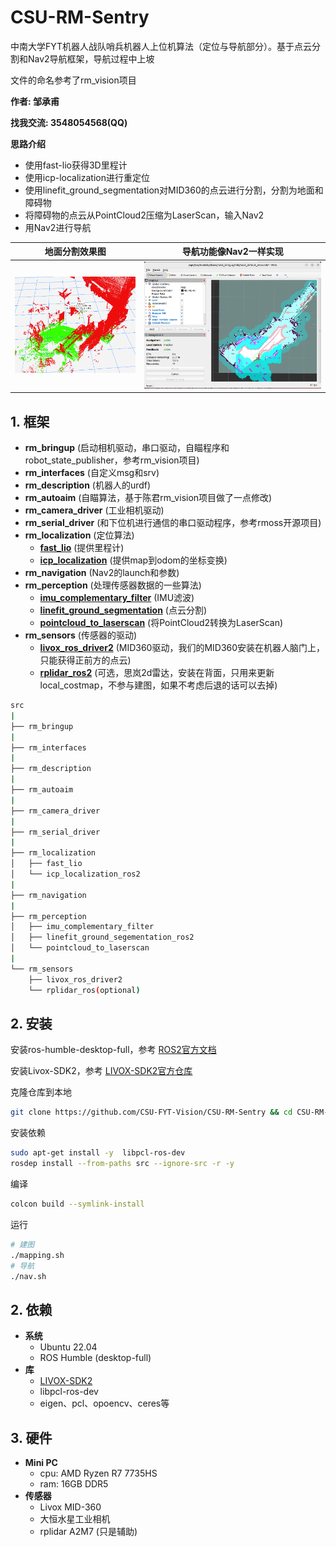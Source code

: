 # CSU-RM-Sentry

中南大学FYT机器人战队哨兵机器人上位机算法（定位与导航部分）。基于点云分割和Nav2导航框架，导航过程中上坡

文件的命名参考了rm_vision项目

**作者: 邹承甫** 

**找我交流: 3548054568(QQ)**

**思路介绍**

- 使用fast-lio获得3D里程计
- 使用icp-localization进行重定位
- 使用linefit_ground_segmentation对MID360的点云进行分割，分割为地面和障碍物
- 将障碍物的点云从PointCloud2压缩为LaserScan，输入Nav2
- 用Nav2进行导航

|地面分割效果图|导航功能像Nav2一样实现|
|-|-|
|<img src="assets/segment.png"/>|<img src="assets/rviz.png"/>|

## 1. 框架

- **rm_bringup** (启动相机驱动，串口驱动，自瞄程序和robot_state_publisher，参考rm_vision项目)
- **rm_interfaces** (自定义msg和srv)
- **rm_description** (机器人的urdf)
- **rm_autoaim** (自瞄算法，基于陈君rm_vision项目做了一点修改)
- **rm_camera_driver** (工业相机驱动)
- **rm_serial_driver** (和下位机进行通信的串口驱动程序，参考rmoss开源项目)
- **rm_localization** (定位算法)
    - [**fast_lio**](https://github.com/Ericsii/FAST_LIO) (提供里程计)
    - [**icp_localization**](https://github.com/leggedrobotics/icp_localization) (提供map到odom的坐标变换)
- **rm_navigation** (Nav2的launch和参数)
- **rm_perception** (处理传感器数据的一些算法)
    - [**imu_complementary_filter**](https://github.com/CCNYRoboticsLab/imu_tools) (IMU滤波)
    - [**linefit_ground_segmentation**](https://github.com/lorenwel/linefit_ground_segmentation) (点云分割)
    - [**pointcloud_to_laserscan**](https://github.com/ros-perception/pointcloud_to_laserscan) (将PointCloud2转换为LaserScan)
- **rm_sensors** (传感器的驱动)
    - [**livox_ros_driver2**](https://github.com/Livox-SDK/livox_ros_driver2) (MID360驱动，我们的MID360安装在机器人脑门上，只能获得正前方的点云)
    - [**rplidar_ros2**](https://github.com/Slamtec/rplidar_ros) (可选，思岚2d雷达，安装在背面，只用来更新local_costmap，不参与建图，如果不考虑后退的话可以去掉)


```sh
src
|
├── rm_bringup                
|
├── rm_interfaces
|
├── rm_description           
|
├── rm_autoaim                
|
├── rm_camera_driver          
|
├── rm_serial_driver          
|
├── rm_localization           
│   ├── fast_lio              
│   └── icp_localization_ros2 
|
├── rm_navigation
|
├── rm_perception
│   ├── imu_complementary_filter
│   ├── linefit_ground_segementation_ros2
│   └── pointcloud_to_laserscan
|
└── rm_sensors
    ├── livox_ros_driver2
    └── rplidar_ros(optional)
```

## 2. 安装

安装ros-humble-desktop-full，参考 [ROS2官方文档](https://docs.ros.org/en/humble/index.html)

安装Livox-SDK2，参考 [LIVOX-SDK2官方仓库](https://github.com/Livox-SDK/Livox-SDK2)

克隆仓库到本地

```bash
git clone https://github.com/CSU-FYT-Vision/CSU-RM-Sentry && cd CSU-RM-Sentry
```

安装依赖

```bash
sudo apt-get install -y  libpcl-ros-dev
rosdep install --from-paths src --ignore-src -r -y
```

编译
```bash
colcon build --symlink-install
```

运行
```bash
# 建图
./mapping.sh
# 导航
./nav.sh
```

## 2. 依赖

- **系统**
  - Ubuntu 22.04
  - ROS Humble (desktop-full)
- **库**
  - [LIVOX-SDK2](https://github.com/Livox-SDK/Livox-SDK2)
  - libpcl-ros-dev
  - eigen、pcl、opoencv、ceres等

## 3. 硬件

- **Mini PC** 
    - cpu: AMD Ryzen R7 7735HS 
    - ram: 16GB DDR5
- **传感器**
    - Livox MID-360 
    - 大恒水星工业相机
    - rplidar A2M7 (只是辅助) 
